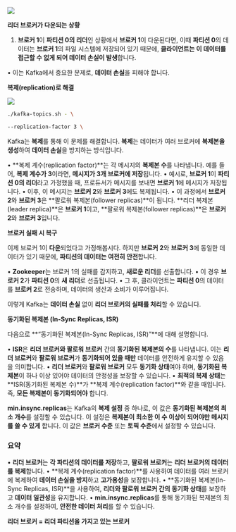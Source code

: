 
![](Pasted%20image%2020241115103246.png)

**리더 브로커가 다운되는 상황**

1. **브로커 1**이 **파티션 0의 리더**인 상황에서 **브로커 1**이 다운된다면, 이때 **파티션 0**의 데이터는 **브로커 1**의 파일 시스템에 저장되어 있기 때문에, **클라이언트는 이 데이터를 접근할 수 없게 되어 데이터 손실이 발생**합니다.

• 이는 Kafka에서 중요한 문제로, **데이터 손실**을 피해야 합니다.

**복제(replication)로 해결**

![](Pasted%20image%2020241115103424.png)

```sh
./kafka-topics.sh - \

--replication-factor 3 \

```

Kafka는 **복제**를 통해 이 문제를 해결합니다. **복제**는 데이터가 여러 브로커에 **복제본을 생성**하여 **데이터 손실**을 방지하는 방식입니다.

• **복제 계수(replication factor)**는 각 메시지의 **복제본 수**를 나타냅니다. 예를 들어, **복제 계수가 3**이라면, **메시지가 3개 브로커에 저장**됩니다.
• 예시로, **브로커 1**이 **파티션 0의 리더**라고 가정했을 때, 프로듀서가 메시지를 보내면 **브로커 1**에 메시지가 저장됩니다.
• 이후, 이 메시지는 **브로커 2**와 **브로커 3**에도 복제됩니다.
• 이 과정에서 **브로커 2**와 **브로커 3**은 **팔로워 복제본(follower replicas)**이 됩니다.
**리더 복제본(leader replica)**은 **브로커 1**이고, **팔로워 복제본(follower replicas)**은 **브로커 2**와 **브로커 3**입니다.


**브로커 실패 시 복구**

이제 브로커 1이 **다운**되었다고 가정해봅시다. 하지만 **브로커 2**와 **브로커 3**에 동일한 데이터가 있기 때문에, **파티션의 데이터는 여전히 안전**합니다.

• **Zookeeper**는 브로커 1의 실패를 감지하고, **새로운 리더**를 선출합니다.
• 이 경우 **브로커 2**가 **파티션 0**의 **새 리더**로 선출됩니다.
• 그 후, 클라이언트는 **파티션 0**의 데이터를 **브로커 2**로 전송하며, 데이터의 생산과 소비가 이루어집니다.

이렇게 Kafka는 **데이터 손실** 없이 **리더 브로커의 실패를 처리**할 수 있습니다.


**동기화된 복제본 (In-Sync Replicas, ISR)**

다음으로 **“동기화된 복제본(In-Sync Replicas, ISR)”**에 대해 설명합니다.

• **ISR**은 **리더 브로커와 팔로워 브로커** 간의 **동기화된 복제본의 수**를 나타냅니다. 이는 **리더 브로커**와 **팔로워 브로커**가 **동기화되어 있을 때만** 데이터를 안전하게 유지할 수 있음을 의미합니다.
• **리더 브로커**와 **팔로워 브로커** 모두 **동기화 상태**여야 하며, **동기화된 복제본**이 하나 이상 있어야 데이터의 안정성을 보장할 수 있습니다.
• **최적의 복제 상태**는 **ISR(동기화된 복제본 수)**가 **복제 계수(replication factor)**와 같을 때입니다. 즉, **모든 복제본이 동기화되어야** 합니다.

**min.insync.replicas**는 Kafka의 **복제 설정** 중 하나로, 이 값은 **동기화된 복제본의 최소 개수**를 설정할 수 있습니다. 이 설정은 **복제본이 최소한 이 수 이상이 되어야만 메시지를 쓸 수 있게** 합니다. 이 값은 **브로커 수준** 또는 **토픽 수준**에서 설정할 수 있습니다.

### 요약

• **리더 브로커**는 **각 파티션의 데이터를 저장**하고, **팔로워 브로커**는 **리더 브로커의 데이터를 복제**합니다.
• **복제 계수(replication factor)**를 사용하여 데이터를 여러 브로커에 복제하여 **데이터 손실을 방지**하고 **고가용성**을 보장합니다.
• **동기화된 복제본(In-Sync Replicas, ISR)**을 사용하여, **리더와 팔로워 브로커 간의 동기화 상태**를 보장하고 **데이터 일관성**을 유지합니다.
• **min.insync.replicas**를 통해 동기화된 복제본의 최소 개수를 설정하여, **안전한 데이터 처리**를 할 수 있습니다.


**리더 브로커 = 리더 파티션을 가지고 있는 브로커**